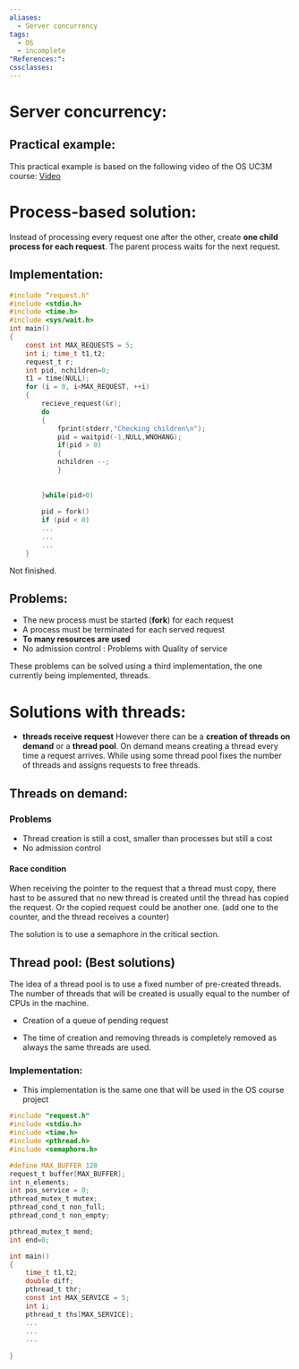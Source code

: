 ```yaml
---
aliases:
  - Server concurrency
tags:
  - OS
  - incomplete
"References:": 
cssclasses:
---
```


# Server concurrency: 

## Practical example: 
This practical example is based on the following video of the OS UC3M course: [Video](https://eu-lti.bbcollab.com/collab/ui/session/playback)








# Process-based solution: 
Instead of processing every request one after the other, create **one child process for each request**. The parent process waits for the next request. 

## Implementation: 


```c
#include “request.h"
#include <stdio.h>
#include <time.h>
#include <sys/wait.h>
int main() 
{ 
	const int MAX_REQUESTS = 5;
	int i; time_t t1,t2; 
	request_t r;
	int pid, nchildren=0; 
	t1 = time(NULL);
	for (i = 0, i<MAX_REQUEST, ++i)
	{
		recieve_request(&r);
		do
		{
			fprint(stderr,"Checking children\n");
			pid = waitpid(-1,NULL,WNOHANG);
			if(pid > 0)
			{
			nchildren --;
			}
			
			
		}while(pid>0)
	
		pid = fork()
		if (pid < 0)
		...
		...
		...
	}
```

Not finished. 

## Problems: 
+ The new process must be started (**fork**) for each request
+ A process must be terminated for each served request
+ **To many resources are used**
+ No admission control : Problems with Quality of service

These problems can be solved using a third implementation, the one currently being implemented, threads. 
# Solutions with threads: 
+ **threads receive request**
However there can be a **creation of threads on demand** or a **thread pool**. On demand means creating a thread every time a request arrives. While using some thread pool fixes the number of threads and assigns requests to free threads. 

## Threads on demand: 

### Problems
+ Thread creation is still a cost, smaller than processes but still a cost
+ No admission control 
#### Race condition
When receiving the pointer to the request that a thread must copy, there hast to be assured that no new thread is created until the thread has copied the request. Or the copied request could be another one. (add one to the counter, and the thread receives a counter)

The solution is to use a semaphore in the critical section. 
## Thread pool: (Best solutions)
The idea of a thread pool is to use a fixed number of pre-created threads. The number of threads that will be created is usually equal to the number of CPUs in the machine. 
+ Creation of a queue of pending request

+ The time of creation and removing threads is completely removed as always the same threads are used. 

### Implementation: 
+ This implementation is the same one that will be used in the OS course project

```c
#include "request.h" 
#include <stdio.h> 
#include <time.h> 
#include <pthread.h> 
#include <semaphore.h> 

#define MAX_BUFFER 128
request_t buffer[MAX_BUFFER];
int n_elements;
int pos_service = 0; 
pthread_mutex_t mutex;
pthread_cond_t non_full;
pthread_cond_t non_empty;

pthread_mutex_t mend;
int end=0;

int main()
{
	time_t t1,t2;
	double diff;
	pthread_t thr;
	const int MAX_SERVICE = 5;
	int i;
	pthread_t ths[MAX_SERVICE];
	...
	...
	...
	
}
```
